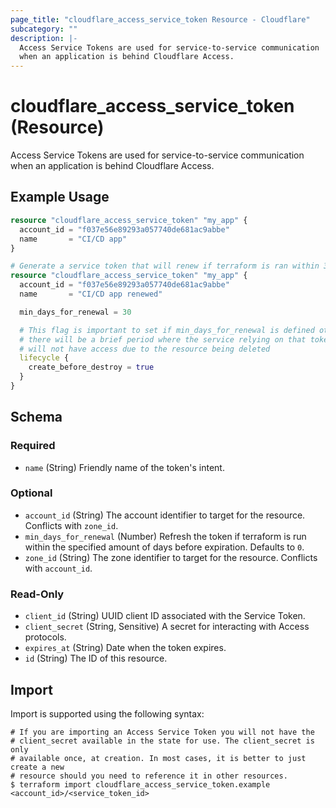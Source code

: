 ```yaml
---
page_title: "cloudflare_access_service_token Resource - Cloudflare"
subcategory: ""
description: |-
  Access Service Tokens are used for service-to-service communication
  when an application is behind Cloudflare Access.
---
```


# cloudflare_access_service_token (Resource)

Access Service Tokens are used for service-to-service communication
when an application is behind Cloudflare Access.

## Example Usage

```terraform
resource "cloudflare_access_service_token" "my_app" {
  account_id = "f037e56e89293a057740de681ac9abbe"
  name       = "CI/CD app"
}

# Generate a service token that will renew if terraform is ran within 30 days of expiration
resource "cloudflare_access_service_token" "my_app" {
  account_id = "f037e56e89293a057740de681ac9abbe"
  name       = "CI/CD app renewed"

  min_days_for_renewal = 30

  # This flag is important to set if min_days_for_renewal is defined otherwise
  # there will be a brief period where the service relying on that token
  # will not have access due to the resource being deleted
  lifecycle {
    create_before_destroy = true
  }
}
```
<!-- schema generated by tfplugindocs -->
## Schema

### Required

- `name` (String) Friendly name of the token's intent.

### Optional

- `account_id` (String) The account identifier to target for the resource. Conflicts with `zone_id`.
- `min_days_for_renewal` (Number) Refresh the token if terraform is run within the specified amount of days before expiration. Defaults to `0`.
- `zone_id` (String) The zone identifier to target for the resource. Conflicts with `account_id`.

### Read-Only

- `client_id` (String) UUID client ID associated with the Service Token.
- `client_secret` (String, Sensitive) A secret for interacting with Access protocols.
- `expires_at` (String) Date when the token expires.
- `id` (String) The ID of this resource.

## Import

Import is supported using the following syntax:
```shell
# If you are importing an Access Service Token you will not have the
# client_secret available in the state for use. The client_secret is only
# available once, at creation. In most cases, it is better to just create a new
# resource should you need to reference it in other resources.
$ terraform import cloudflare_access_service_token.example <account_id>/<service_token_id>
```
